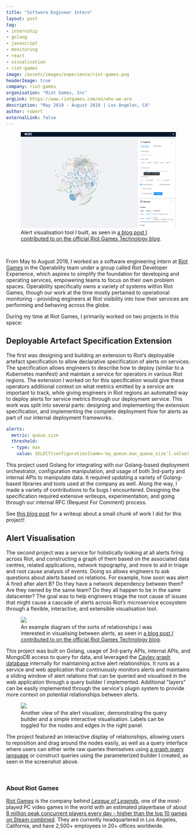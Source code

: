 ```yaml
---
title: "Software Engineer Intern"
layout: post
tag:
- internship
- golang
- javascript
- monitoring
- react
- visualisation
- riot-games
image: /assets/images/experience/riot-games.png
headerImage: true
company: riot-games
organisation: "Riot Games, Inc"
orgLink: https://www.riotgames.com/en/who-we-are
description: "May 2019 - August 2019 | Los Angeles, CA"
author: robert
externalLink: false
---
```


<figure>
    <img src="../../assets/images/posts/riot-alerts-explorer-wide.png" />
    <figcaption>
    Alert visualisation tool I built, as seen in
    <a href="https://technology.riotgames.com/news/technology-interns-riot-games">
    a blog post I contributed to on the official Riot Games Technology blog</a>.
    </figcaption>
</figure>

<br />

From May to August 2019, I worked as a software engineering intern at [Riot Games](#about-riot-games) in the Operability team under a group called Riot Developer Experience, which aspires to simplify the foundation for developing and operating services, empowering teams to focus on their own problem spaces. Operability specifically owns a variety of systems within Riot Games, though our work at the time mostly pertained to operational monitoring - providing engineers at Riot visibility into how their services are performing and behaving across the globe.

During my time at Riot Games, I primarily worked on two projects in this space:

## Deployable Artefact Specification Extension

The first was designing and building an extension to Riot’s deployable artefact specification to allow declarative specification of alerts on services. The specification allows engineers to describe how to deploy (similar to a Kubernetes manifest) and maintain a service for operators in various Riot regions. The extension I worked on for this specification would give these operators additional context on what metrics emitted by a service are important to track, while giving engineers in Riot regions an automated way to deploy alerts for service metrics through our deployment service. This work was split into several parts: designing and implementing the extension specification, and implementing the complete deployment flow for alerts as part of our internal deployment frameworks.

```yml
alerts:
  metric: queue.size
  threshold:
  - type: max
    value: SELECT(configuration[name='my_queue.max_queue_size'].value) * 0.75
```

This project used Golang for integrating with our Golang-based deployment orchestrator, configuration manipulation, and usage of both 3rd-party and internal APIs to manipulate data. It required updating a variety of Golang-based libraries and tools used at the company as well. Along the way, I made a variety of contributions to fix bugs I encountered. Designing the specification required extensive writeups, experimentation, and going through our internal RFC (Request For Comment) process.

See [this blog post](/evaluable-expressions) for a writeup about a small chunk of work I did for this project!

## Alert Visualisation

The second project was a service for holistically looking at all alerts firing across Riot, and constructing a graph of them based on the associated data centres, related applications, network topography, and more to aid in triage and root cause analysis of events. Doing so allows engineers to ask questions about alerts based on relations. For example, how soon was alert A fired after alert B? Do they have a network dependency between them? Are they owned by the same team? Do they all happen to be in the same datacenter? The goal was to help engineers triage the root cause of issues that might cause a cascade of alerts across Riot’s microservice ecosystem through a flexible, interactive, and extensible visualisation tool.

<figure>
    <img src="https://technology.riotgames.com/sites/default/files/intern12-robert3.png" width="70%" />
    <figcaption>
    An example diagram of the sorts of relationships I was interested in visualising between alerts, as seen in
    <a href="https://technology.riotgames.com/news/technology-interns-riot-games">
    a blog post I contributed to on the official Riot Games Technology blog</a>.
    </figcaption>
</figure>

This project was built on Golang, usage of 3rd-party APIs, internal APIs, and MongoDB access to query for data, and leveraged the [Cayley graph database](https://github.com/cayleygraph/cayley) internally for maintaining active alert relationships. It runs as a service and web application that continuously monitors alerts and maintains a sliding window of alert relations that can be queried and visualised in the web application through a query builder I implemented. Additional "layers" can be easily implemented through the service's plugin system to provide more context on potential relationships between alerts.

<figure>
    <img src="https://technology.riotgames.com/sites/default/files/intern11-robert2.png" width="70%" />
    <figcaption>
    Another view of the alert visualizer, demonstrating the query builder and a simple interactive visualisation.
    Labels can be toggled for the nodes and edges in the right panel.
    </figcaption>
</figure>

The project featured an interactive display of relationships, allowing users to reposition and drag
around the nodes easily, as well as a query interface where users can either write raw queries
themselves using [a graph query language](https://github.com/cayleygraph/cayley/blob/master/docs/gizmoapi.md)
or construct queries using the parameterized builder I created, as seen in the screenshot above.

<br />

### About Riot Games

[Riot Games](https://www.riotgames.com/en/who-we-are) is the company behind
*[League of Legends](https://na.leagueoflegends.com/en/)*, one of the most-played
PC video games in the world with an estimated playerbase of about
[8 million peak concurrent players every day - higher than the top 10 games on Steam combined](https://na.leagueoflegends.com/en/news/game-updates/special-event/join-us-oct-15th-celebrate-10-years-league).
They are currently headquartered in Los Angeles, California, and have 2,500+
employees in 20+ offices worldwide.
